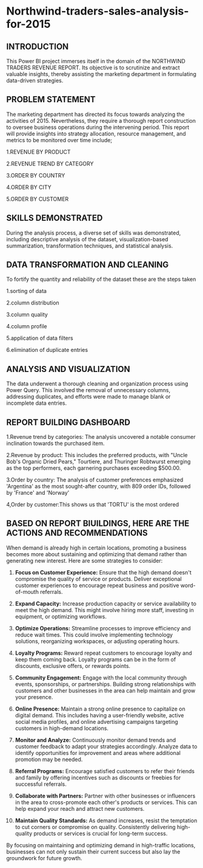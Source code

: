 # Northwind-traders-sales-analysis-for-2015

## INTRODUCTION
This Power BI project immerses itself in the domain of the NORTHWIND TRADERS REVENUE REPORT. Its objective is to scrutinize and extract valuable insights, thereby assisting the marketing department in formulating data-driven strategies.

## PROBLEM STATEMENT
The marketing department has directed its focus towards analyzing the activities of 2015. Nevertheless, they require a thorough report construction to oversee business operations during the intervening period. This report will provide insights into strategy allocation, resource management, and metrics to be monitored over time include;

1.REVENUE BY PRODUCT

2.REVENUE TREND BY CATEGORY

3.ORDER BY COUNTRY

4.ORDER BY CITY
   
5.ORDER BY CUSTOMER

## SKILLS DEMONSTRATED
During the analysis process, a diverse set of skills was demonstrated, including descriptive analysis of the dataset, visualization-based summarization, transformation techniques, and statistical analysis.

## DATA TRANSFORMATION AND CLEANING
To fortify the quantity and reliability of the dataset these are the steps taken

1.sorting of data

2.column distribution 

3.column quality

4.column profile

5.application of data filters

6.elimination of duplicate entries

## ANALYSIS AND VISUALIZATION
The data underwent a thorough cleaning and organization process using Power Query. This involved the removal of unnecessary columns, addressing duplicates, and efforts were made to manage blank or incomplete data entries.

## REPORT BUILDING DASHBOARD
1.Revenue trend by categories: The analysis uncovered a notable consumer inclination towards the purchased item.

2.Revenue by product: This includes the preferred products, with "Uncle Bob's Organic Dried Pears," Tourtiere, and Thuringer Robtwurst emerging as the top performers, each garnering purchases exceeding $500.00.

3.Order by country: The analysis of customer preferences emphasized 'Argentina' as the most sought-after country, with 809 order IDs, followed by 'France' and 'Norway'

4,Order by customer:This shows us that 'TORTU' is the most ordered

## BASED ON REPORT BIUILDINGS, HERE ARE THE ACTIONS AND RECOMMENDATIONS 
When demand is already high in certain locations, promoting a business becomes more about sustaining and optimizing that demand rather than generating new interest. Here are some strategies to consider:

1. **Focus on Customer Experience:** Ensure that the high demand doesn't compromise the quality of service or products. Deliver exceptional customer experiences to encourage repeat business and positive word-of-mouth referrals.

2. **Expand Capacity:** Increase production capacity or service availability to meet the high demand. This might involve hiring more staff, investing in equipment, or optimizing workflows.

3. **Optimize Operations:** Streamline processes to improve efficiency and reduce wait times. This could involve implementing technology solutions, reorganizing workspaces, or adjusting operating hours.

4. **Loyalty Programs:** Reward repeat customers to encourage loyalty and keep them coming back. Loyalty programs can be in the form of discounts, exclusive offers, or rewards points.

5. **Community Engagement:** Engage with the local community through events, sponsorships, or partnerships. Building strong relationships with customers and other businesses in the area can help maintain and grow your presence.

6. **Online Presence:** Maintain a strong online presence to capitalize on digital demand. This includes having a user-friendly website, active social media profiles, and online advertising campaigns targeting customers in high-demand locations.

7. **Monitor and Analyze:** Continuously monitor demand trends and customer feedback to adapt your strategies accordingly. Analyze data to identify opportunities for improvement and areas where additional promotion may be needed.

8. **Referral Programs:** Encourage satisfied customers to refer their friends and family by offering incentives such as discounts or freebies for successful referrals.

9. **Collaborate with Partners:** Partner with other businesses or influencers in the area to cross-promote each other's products or services. This can help expand your reach and attract new customers.

10. **Maintain Quality Standards:** As demand increases, resist the temptation to cut corners or compromise on quality. Consistently delivering high-quality products or services is crucial for long-term success.

By focusing on maintaining and optimizing demand in high-traffic locations, businesses can not only sustain their current success but also lay the groundwork for future growth.









